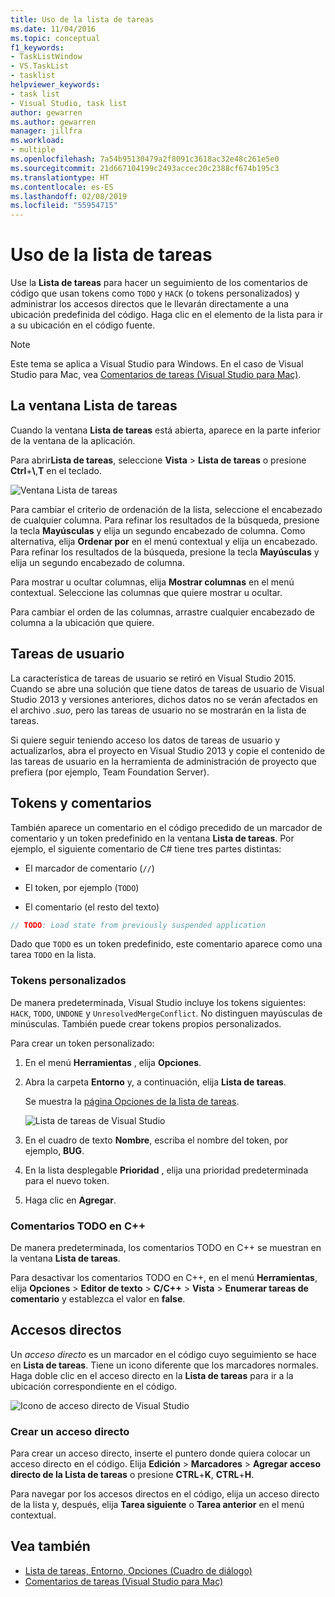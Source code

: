 ```yaml
---
title: Uso de la lista de tareas
ms.date: 11/04/2016
ms.topic: conceptual
f1_keywords:
- TaskListWindow
- VS.TaskList
- tasklist
helpviewer_keywords:
- task list
- Visual Studio, task list
author: gewarren
ms.author: gewarren
manager: jillfra
ms.workload:
- multiple
ms.openlocfilehash: 7a54b95130479a2f8091c3618ac32e48c261e5e0
ms.sourcegitcommit: 21d667104199c2493accec20c2388cf674b195c3
ms.translationtype: HT
ms.contentlocale: es-ES
ms.lasthandoff: 02/08/2019
ms.locfileid: "55954715"
---
```

# <a name="use-the-task-list"></a>Uso de la lista de tareas

Use la **Lista de tareas** para hacer un seguimiento de los comentarios de código que usan tokens como `TODO` y `HACK` (o tokens personalizados) y administrar los accesos directos que le llevarán directamente a una ubicación predefinida del código. Haga clic en el elemento de la lista para ir a su ubicación en el código fuente.

> [!NOTE]
> Este tema se aplica a Visual Studio para Windows. En el caso de Visual Studio para Mac, vea [Comentarios de tareas (Visual Studio para Mac)](/visualstudio/mac/task-comments).

## <a name="the-task-list-window"></a>La ventana Lista de tareas

Cuando la ventana **Lista de tareas** está abierta, aparece en la parte inferior de la ventana de la aplicación.

Para abrir**Lista de tareas**, seleccione **Vista** > **Lista de tareas** o presione **Ctrl**+**\\**,**T** en el teclado.

![Ventana Lista de tareas](../ide/media/vs2015_task_list.png)

Para cambiar el criterio de ordenación de la lista, seleccione el encabezado de cualquier columna. Para refinar los resultados de la búsqueda, presione la tecla **Mayúsculas** y elija un segundo encabezado de columna. Como alternativa, elija **Ordenar por** en el menú contextual y elija un encabezado. Para refinar los resultados de la búsqueda, presione la tecla **Mayúsculas** y elija un segundo encabezado de columna.

Para mostrar u ocultar columnas, elija **Mostrar columnas** en el menú contextual. Seleccione las columnas que quiere mostrar u ocultar.

Para cambiar el orden de las columnas, arrastre cualquier encabezado de columna a la ubicación que quiere.

## <a name="user-tasks"></a>Tareas de usuario

La característica de tareas de usuario se retiró en Visual Studio 2015. Cuando se abre una solución que tiene datos de tareas de usuario de Visual Studio 2013 y versiones anteriores, dichos datos no se verán afectados en el archivo *.suo*, pero las tareas de usuario no se mostrarán en la lista de tareas.

Si quiere seguir teniendo acceso los datos de tareas de usuario y actualizarlos, abra el proyecto en Visual Studio 2013 y copie el contenido de las tareas de usuario en la herramienta de administración de proyecto que prefiera (por ejemplo, Team Foundation Server).

## <a name="tokens-and-comments"></a>Tokens y comentarios

También aparece un comentario en el código precedido de un marcador de comentario y un token predefinido en la ventana **Lista de tareas**. Por ejemplo, el siguiente comentario de C# tiene tres partes distintas:

- El marcador de comentario (`//`)

- El token, por ejemplo (`TODO`)

- El comentario (el resto del texto)

```csharp
// TODO: Load state from previously suspended application
```

Dado que `TODO` es un token predefinido, este comentario aparece como una tarea `TODO` en la lista.

### <a name="custom-tokens"></a>Tokens personalizados

De manera predeterminada, Visual Studio incluye los tokens siguientes: `HACK`, `TODO`, `UNDONE` y `UnresolvedMergeConflict`. No distinguen mayúsculas de minúsculas. También puede crear tokens propios personalizados.

Para crear un token personalizado:

1. En el menú **Herramientas** , elija **Opciones**.

2. Abra la carpeta **Entorno** y, a continuación, elija **Lista de tareas**.

   Se muestra la [página Opciones de la lista de tareas](../ide/reference/task-list-environment-options-dialog-box.md).

   ![Lista de tareas de Visual Studio](../ide/media/vs2015_task_list_options.png)

3. En el cuadro de texto **Nombre**, escriba el nombre del token, por ejemplo, **BUG**.

4. En la lista desplegable **Prioridad** , elija una prioridad predeterminada para el nuevo token.

5. Haga clic en **Agregar**.

### <a name="c-todo-comments"></a>Comentarios TODO en C++

De manera predeterminada, los comentarios TODO en C++ se muestran en la ventana **Lista de tareas**.

Para desactivar los comentarios TODO en C++, en el menú **Herramientas**, elija **Opciones** > **Editor de texto** > **C/C++** > **Vista** > **Enumerar tareas de comentario** y establezca el valor en **false**.

## <a name="shortcuts"></a>Accesos directos

Un *acceso directo* es un marcador en el código cuyo seguimiento se hace en **Lista de tareas**. Tiene un icono diferente que los marcadores normales. Haga doble clic en el acceso directo en la **Lista de tareas** para ir a la ubicación correspondiente en el código.

![Icono de acceso directo de Visual Studio](../ide/media/vs2015_task_list_bookmark.png)

### <a name="create-a-shortcut"></a>Crear un acceso directo

Para crear un acceso directo, inserte el puntero donde quiera colocar un acceso directo en el código. Elija **Edición** > **Marcadores** > **Agregar acceso directo de la Lista de tareas** o presione **CTRL**+**K**, **CTRL**+**H**.

Para navegar por los accesos directos en el código, elija un acceso directo de la lista y, después, elija **Tarea siguiente** o **Tarea anterior** en el menú contextual.

## <a name="see-also"></a>Vea también

- [Lista de tareas, Entorno, Opciones (Cuadro de diálogo)](../ide/reference/task-list-environment-options-dialog-box.md)
- [Comentarios de tareas (Visual Studio para Mac)](/visualstudio/mac/task-comments)
